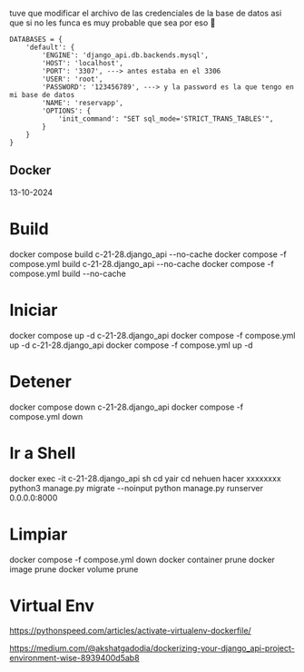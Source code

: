 tuve que modificar el archivo de las credenciales de la base de datos asi que si no les funca es muy probable que sea por eso 🙌

```
DATABASES = {
    'default': {
        'ENGINE': 'django_api.db.backends.mysql',
        'HOST': 'localhost',
        'PORT': '3307', ---> antes estaba en el 3306
        'USER': 'root',
        'PASSWORD': '123456789', ---> y la password es la que tengo en mi base de datos
        'NAME': 'reservapp',
        'OPTIONS': {
            'init_command': "SET sql_mode='STRICT_TRANS_TABLES'",
        }
    }
}
```


## Docker 

13-10-2024

# Build 
docker compose build c-21-28.django_api --no-cache
docker compose -f compose.yml build c-21-28.django_api --no-cache
docker compose -f compose.yml build --no-cache

# Iniciar

docker compose up -d c-21-28.django_api
docker compose -f compose.yml up -d c-21-28.django_api
docker compose -f compose.yml up -d

 
# Detener

docker compose down c-21-28.django_api
docker compose -f compose.yml down 

# Ir a Shell

docker exec -it c-21-28.django_api sh
cd yair
cd nehuen
hacer xxxxxxxx
python3 manage.py migrate --noinput
python manage.py runserver 0.0.0.0:8000

# Limpiar

docker compose -f compose.yml down 
docker container prune
docker image prune
docker volume prune 

# Virtual Env

https://pythonspeed.com/articles/activate-virtualenv-dockerfile/

https://medium.com/@akshatgadodia/dockerizing-your-django_api-project-environment-wise-8939400d5ab8


